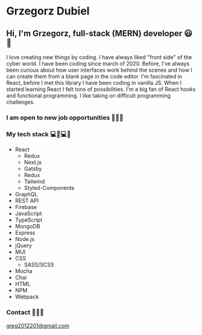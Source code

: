 # Grzegorz Dubiel

## Hi, I'm Grzegorz, full-stack (MERN) developer :smiley::wave:

I love creating new things by coding. I have always liked "front side" of the cyber world. I have been coding since march of 2020. Before, I've always been curious about how user interfaces work behind the scenes and how I can create them from a blank page in the code editor. I'm fascinated in React, before I met this library I have been coding in vanilla JS. When I started learning React I felt tons of possibilities. I'm a big fan of React hooks and functional programming. I like taking on difficult programming challenges. 

### I am open to new job opportunities :handshake::handshake::handshake:

### My tech stack 	:computer::muscle::computer::muscle:

* React
  * Redux
  * Next.js
  * Gatsby
  * Redux
  * Tailwind
  * Styled-Components
* GraphQL
* REST API
* Firebase
* JavaScript
* TypeScript
* MongoDB
* Express
* Node.js
* jQuery
* MUI
* CSS
  * SASS/SCSS
* Mocha
* Chai
* HTML
* NPM
* Webpack
 
 
 ### Contact   :e-mail::e-mail::e-mail:
 
 greg2012201@gmail.com
